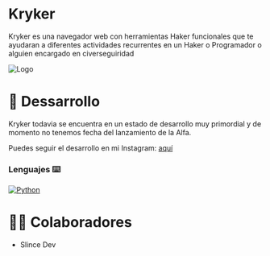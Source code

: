 # Kryker
Kryker es una navegador web con herramientas Haker funcionales que te ayudaran a diferentes actividades recurrentes en un Haker o Programador o alguien encargado en civerseguiridad 

<img alt="Logo" src="https://media.discordapp.net/attachments/1177276574496739438/1187487095305015418/471b946f-cff1-4b05-bf22-9d40ac20b771.jpg?ex=65971089&is=65849b89&hm=fa9977170d7644235d3e5366fcf62feeecfc4324d060edebb1b7a223c2a63afb&=&format=webp&width=465&height=465">

# 🚧 Dessarrollo

Kryker todavia se encuentra en un estado de desarrollo muy primordial y de momento no tenemos fecha del lanzamiento de la Alfa.

Puedes seguir el desarrollo en mi Instagram: [aquí](https://www.instagram.com/slince_dev/)

### Lenguajes ⌨️

<a href="https://www.python.org"><img alt="Python" src="https://img.shields.io/badge/Python-14354C?style=for-the-badge&logo=python&logoColor=white"></a>

# 🧑‍💻 Colaboradores

- Slince Dev
  
